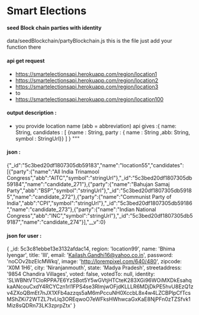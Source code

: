 # Smart Elections 

#### seed Block chain parties with identity
data/seedBlockchain/partyBlockchain.js
this is the file
just add your function there
#### api get request 
- https://smartelectionsapi.herokuapp.com/region/location1
- https://smartelectionsapi.herokuapp.com/region/location2
- https://smartelectionsapi.herokuapp.com/region/location3
 - to
 - https://smartelectionsapi.herokuapp.com/region/location100



#### output description : 
- you provide location name 
(abb = abbreviation)
api gives   :{
    name:    String,
    candidates : [ {name : String, party : { name : String ,abb: String, symbol : StringUrl}} ]
    }
    """
#### json : 
{"_id":"5c3bed20df1807305db59183","name":"location55","candidates":[{"party":{"name":"All India Trinamool Congress","abb":"AITC","symbol":"stringUrl"},"_id":"5c3bed20df1807305db59184","name":"candidate_271"},{"party":{"name":"Bahujan Samaj Party","abb":"BSP","symbol":"stringUrl"},"_id":"5c3bed20df1807305db59185","name":"candidate_272"},{"party":{"name":"Communist Party of India","abb":"CPI","symbol":"stringUrl"},"_id":"5c3bed20df1807305db59186","name":"candidate_273"},{"party":{"name":"Indian National Congress","abb":"INC","symbol":"stringUrl"},"_id":"5c3bed20df1807305db59187","name":"candidate_274"}],"__v":0}

#### json for user :
{ _id: 5c3c81ebbe13e3132afdac14,
  region: 'location99',
  name: 'Bhima Iyengar',
  title: 'III',
  email: 'Kailash.Gandhi16@yahoo.co.in',
  password: 'noCOv2bzEIcMWkq',
  image: 'http://lorempixel.com/640/480',
  zipcode: 'X0M 1H6',
  city: 'Niranjanmouth',
  state: 'Madya Pradesh',
  streetaddress: '9854 Chandira Villages',
  voted: false,
  votedTo: null,
  identity:
   'SLWBNtVTCloRPPA7E6YzSBot5Y5wGVtjHTCteK283XGi96WOiMXDkEsahqkaANcouCxdY4RCYCzn1rl1FPS4se3RlmjwOFjdKLLLR6MDjDkPE5hvU8EzQ1zv4ZXoQBmEt7nJX1XFb4azzqs5aM6mPccuNH0XccbL8x4w4LZCBPlpCfTcsMShZKi72WTZL7tvLlq3OREqwoO7eWFksHWhwcaGxKaE8NjPFn0zTZSfvk1Miz8sQDRn73LK3zprpZtx' }
